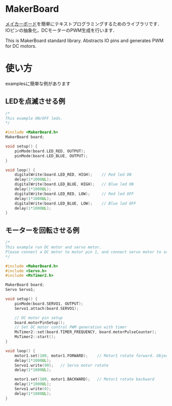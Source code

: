# MakerBoard
[メイカーボード](https://prtimes.jp/main/html/rd/p/000000230.000015618.html)を簡単にテキストプログラミングするためのライブラリです．
IOピンの抽象化，DCモーターのPWM生成を行います．

This is MakerBoard standard library.
Abstracts IO pins and generates PWM for DC motors.

# 使い方
examplesに簡単な例があります

## LEDを点滅させる例
```cpp
/*
This example ON/OFF leds.
*/

#include <MakerBoard.h>
MakerBoard board;

void setup() {
    pinMode(board.LED_RED, OUTPUT);
    pinMode(board.LED_BLUE, OUTPUT);
}

void loop() {
    digitalWrite(board.LED_RED, HIGH);    // Red led ON 
    delay(1*1000UL);
    digitalWrite(board.LED_BLUE, HIGH);   // Blue led ON 
    delay(1*1000UL);
    digitalWrite(board.LED_RED, LOW);     // Red led OFF 
    delay(1*1000UL);
    digitalWrite(board.LED_BLUE, LOW);    // Blue led OFF
    delay(1*1000UL);
}
```

## モーターを回転させる例
```cpp
/*
This example run DC motor and servo motor.
Please connect a DC motor to motor pin 1, and connect servo motor to servo motor pin 1.
*/

#include <MakerBoard.h>
#include <Servo.h>
#include <MsTimer2.h>

MakerBoard board;
Servo Servo1;

void setup() {
    pinMode(board.SERVO1, OUTPUT);
    Servo1.attach(board.SERVO1);

    // DC motor pin setup
    board.motorPinSetup();
    // Set DC motor control PWM generation with timer
    MsTimer2::set(board.TIMER_FREQUENCY, board.motorPulseCounter);
    MsTimer2::start();
}

void loop() {
    motor1.set(100, motor1.FORWARD);    // Motor1 rotate forward. Object motor1 was included from MakerBoard.h
    delay(1*1000UL);
    Servo1.write(90);   // Servo motor rotate
    delay(1*1000UL);

    motor1.set(100, motor1.BACKWARD);   // Motor1 rotate backward 
    delay(1*1000UL);
    Servo1.write(0);
    delay(1*1000UL);
}
```
